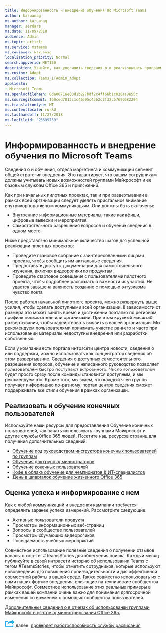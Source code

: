 ```yaml
---
title: Информированность и внедрение обучения по Microsoft Teams
author: karuanag
ms.author: karuanag
manager: serdars
ms.date: 11/09/2018
audience: Admin
ms.topic: article
ms.service: msteams
ms.reviewer: karuanag
localization_priority: Normal
search.appverid: MET150
description: Узнайте, как увеличить сведения о и реализовывать программы обучения для внедрения группами Майкрософт.
ms.custom: Adopt
ms.collection: Teams_ITAdmin_Adopt
appliesto:
- Microsoft Teams
ms.openlocfilehash: 8da00716e83d1b227bdf2c4ff66b1c026aa8e55c
ms.sourcegitcommit: 160ced7013c1c46595c4362c2f32c5769b082294
ms.translationtype: MT
ms.contentlocale: ru-RU
ms.lasthandoff: 11/27/2018
ms.locfileid: "26699759"
---
```

# <a name="drive-awareness-and-implement-training-for-microsoft-teams"></a>Информированность и внедрение обучения по Microsoft Teams

Сведения о и обучения, отдела маркетинга и коммуникации сегмент общей стратегии внедрения. Это гарантирует, что вашим сотрудникам должны учитывать новых возможностей группами Майкрософт и ее базовым службам Office 365 и приложений.
   
Как при начальных пилотных проектах, так и при развертывании в рамках всей организации следует уделять пристальное внимание внутрикорпоративным коммуникациям, Они должны быть включены:

- Внутренние информационные материалы, такие как афиши, цифровые вывески и мероприятия.
- Самостоятельного разрешения вопросов и обучение сведения в одном месте.

Ниже представлено минимальное количество шагов для успешной реализации пилотных проектов:

- Проведите плановое собрание с заинтересованными лицами проекта, чтобы сообщить им актуальные сведения.
- Предоставьте доступ к документации для самостоятельного изучения, включая видеоролики по продуктам.
- Проведите стартовое совещание с пользователями пилотного проекта, чтобы подробнее рассказать о важности их участия. Не удается завышена важность создание с помощью энтузиазма чувство локтя.

После работал начальной пилотного проекта, можно развернуть выше усилия, чтобы сделать доступными всей организации. В зависимости от размера это может занять время и достижении поэтапно по регионам, профиль пользователя или организации. При этом крупный масштаб развертывания, чтобы задействовать выявить в вашей организации. Мы рекомендуем пользователями принимать участие раннего и часто при использовании материалы недоступны внедрения или разработки собственных.

Если у компании есть портала интрасети центра новости, сведения о или поддержки, можно использовать как концентратор сведения об этом развертывание. Сведения о доступных самостоятельного разрешения вопросов, обучение и написанного руководство позволяет пользователям быстро поступают встроенного. Число пользователей будет просто сразу после команды становится доступным, и мы рекомендуем это. Кроме того, мы знаем, что каждый член группы получает информацию по-разному; портал центра сведения сможет поддерживать все стили обучения в рамках организации.

## <a name="implement-end-user-training"></a>Реализовать и обучение конечных пользователей

Используйте наши ресурсы для предоставления Обучение конечных пользователей, как начать использовать группами Майкрософт и другие службы Office 365 людей. Посетите наш ресурсов страниц для получения дополнительных сведений:

- [Обучение под руководством инструктора конечных пользователей по группам](instructor-led-training-teams-landing-page.md)
- [Обучения для групп администраторов](itadmin-readiness.md)
- [Обучение конечных пользователей](enduser-training.md)
- [Кофе в облаке обучение для чемпионатов & ИТ-специалистов](https://aka.ms/CoffeeintheCloud) 
- [День в шпаргалок обучение жизненного Office 365](https://aka.ms/O365AdoptionTools)

## <a name="measure-and-share-success"></a>Оценка успеха и информирование о нем

Как с любой коммуникаций и внедрения кампании требуется определить заранее успеха измерений. Рассмотрите следующие:

- Активные пользователи продукта
- Просмотры информационных веб-страниц
- Вопросы в сообществе пользователей
- Просмотры обучающих видеороликов
- Посещаемость учебных мероприятий

Совместное использование полезные сведения о получении отзывов каналы с хэш-тег #TeamsStories для облегчения поиска. Каждый месяц публикуйте в своей интрасети историю об использовании Teams с тегом #TeamsStories, чтобы отметить сотрудников, которые используют нововведения для повышения производительности и для эффективной совместной работы в вашей среде. Также совместно использовать их с нами наших форуме внедрения, влияющие на технические сообщества Майкрософт. Совместное использование этих реальные примеры в рамках вашей компании очень важно для понимания долгосрочной изменения со временем с помощью сообщества пользователей.

[Дополнительные сведения о в отчетах об использовании группами Майкрософт в центре администрирования Office 365.](teams-activity-reports.md)

![Далее действия значок](media/teams-adoption-next-icon.png) далее: [проверяет работоспособность службы расписания](teams-adoption-schedule-service-health-reviews.md)